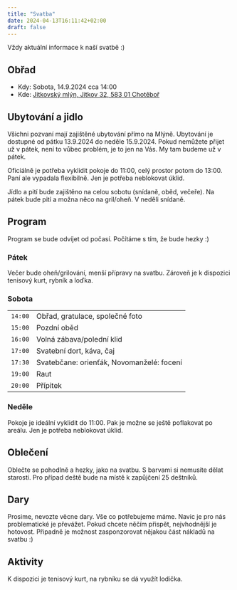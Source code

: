 ```yaml
---
title: "Svatba"
date: 2024-04-13T16:11:42+02:00
draft: false
---
```

Vždy aktuální informace k naší svatbě :)

## Obřad
- Kdy: Sobota, 14.9.2024 cca 14:00
- Kde: [Jitkovský mlýn, Jitkov 32, 583 01 Chotěboř][mlyn-gmaps]

## Ubytování a jidlo
Všichni pozvaní mají zajištěné ubytování přímo na Mlýně. Ubytování je dostupné od pátku 13.9.2024 do neděle 15.9.2024. Pokud nemůžete přijet už v pátek, není to vůbec problém, je to jen na Vás. My tam budeme už v pátek. 

Oficiálně je potřeba vyklidit pokoje do 11:00, celý prostor potom do 13:00. Paní ale vypadala flexibilně. Jen je potřeba neblokovat úklid. 

Jídlo a pití bude zajištěno na celou sobotu (snídaně, oběd, večeře). Na pátek bude pití a možna něco na gril/oheň. V neděli snídaně.

## Program
Program se bude odvíjet od počasí. Počítáme s tím, že bude hezky :)

### Pátek
Večer bude oheň/grilování, menší přípravy na svatbu. Zároveň je k dispozici tenisový kurt, rybník a loďka.

### Sobota

|||
|-|-|
| `14:00` |	Obřad, gratulace, společné foto	|
| `15:00` | Pozdní oběd |
| `16:00` | Volná zábava/polední klid |
| `17:00` | Svatební dort, káva, čaj |
| `17:30` | Svatebčane: orienťák, Novomanželé: focení |
| `19:00` | Raut |
| `20:00` | Přípitek |

### Neděle
Pokoje je ideální vyklidit do 11:00. Pak je možne se ještě poflakovat po areálu. Jen je potřeba neblokovat úklid. 


## Oblečení
Oblečte se pohodlně a hezky, jako na svatbu. S barvami si nemusíte dělat starosti. Pro případ deště bude na místě k zapůjčení 25 deštníků.


## Dary
Prosime, nevozte vëcne dary. Vše co potřebujeme máme. Navic je pro nás problematické je převážet. Pokud chcete něčím přispět, nejvhodnější je hotovost. Připadně je možnost zasponzorovat nějakou část nákladů na svatbu :)


## Aktivity
K dispozici je tenisový kurt, na rybníku se dá využít lodička.

[mlyn-gmaps]: https://www.google.com/maps/place/Penzion+Jitkovsk%C3%BD+Ml%C3%BDn/@49.656829,15.7301791,17z/data=!3m1!4b1!4m9!3m8!1s0x470da892f51bc5ab:0x9361cb6203671d56!5m2!4m1!1i2!8m2!3d49.656829!4d15.7327594!16s%2Fg%2F1tctqcwd?entry=ttu
